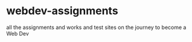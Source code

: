 # webdev-assignments
all the assignments and works and test sites on the journey to become a Web Dev
